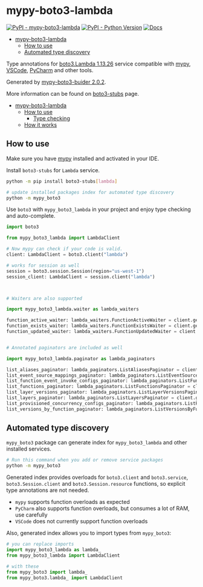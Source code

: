 # mypy-boto3-lambda

[![PyPI - mypy-boto3-lambda](https://img.shields.io/pypi/v/mypy-boto3-lambda.svg?color=blue)](https://pypi.org/project/mypy-boto3-lambda)
[![PyPI - Python Version](https://img.shields.io/pypi/pyversions/mypy-boto3-lambda.svg?color=blue)](https://pypi.org/project/mypy-boto3-lambda)
[![Docs](https://img.shields.io/readthedocs/mypy-boto3-builder.svg?color=blue)](https://mypy-boto3-builder.readthedocs.io/)

- [mypy-boto3-lambda](#mypy-boto3-lambda)
  - [How to use](#how-to-use)
  - [Automated type discovery](#automated-type-discovery)


Type annotations for
[boto3.Lambda 1.13.26](https://boto3.amazonaws.com/v1/documentation/api/1.13.26/reference/services/lambda.html#Lambda) service
compatible with [mypy](https://github.com/python/mypy), [VSCode](https://code.visualstudio.com/),
[PyCharm](https://www.jetbrains.com/pycharm/) and other tools.

Generated by [mypy-boto3-buider 2.0.2](https://github.com/vemel/mypy_boto3_builder).

More information can be found on [boto3-stubs](https://pypi.org/project/boto3-stubs/) page.

- [mypy-boto3-lambda](#mypy-boto3-lambda)
  - [How to use](#how-to-use)
    - [Type checking](#type-checking)
  - [How it works](#how-it-works)

## How to use

Make sure you have [mypy](https://github.com/python/mypy) installed and activated in your IDE.

Install `boto3-stubs` for `Lambda` service.

```bash
python -m pip install boto3-stubs[lambda]

# update installed packages index for automated type discovery
python -m mypy_boto3
```

Use `boto3` with `mypy_boto3_lambda` in your project and enjoy type checking and auto-complete.

```python
import boto3

from mypy_boto3_lambda import LambdaClient

# Now mypy can check if your code is valid.
client: LambdaClient = boto3.client("lambda")

# works for session as well
session = boto3.session.Session(region="us-west-1")
session_client: LambdaClient = session.client("lambda")



# Waiters are also supported

import mypy_boto3_lambda.waiter as lambda_waiters

function_active_waiter: lambda_waiters.FunctionActiveWaiter = client.get_waiter("function_active")
function_exists_waiter: lambda_waiters.FunctionExistsWaiter = client.get_waiter("function_exists")
function_updated_waiter: lambda_waiters.FunctionUpdatedWaiter = client.get_waiter("function_updated")


# Annotated paginators are included as well

import mypy_boto3_lambda.paginator as lambda_paginators

list_aliases_paginator: lambda_paginators.ListAliasesPaginator = client.get_paginator("list_aliases")
list_event_source_mappings_paginator: lambda_paginators.ListEventSourceMappingsPaginator = client.get_paginator("list_event_source_mappings")
list_function_event_invoke_configs_paginator: lambda_paginators.ListFunctionEventInvokeConfigsPaginator = client.get_paginator("list_function_event_invoke_configs")
list_functions_paginator: lambda_paginators.ListFunctionsPaginator = client.get_paginator("list_functions")
list_layer_versions_paginator: lambda_paginators.ListLayerVersionsPaginator = client.get_paginator("list_layer_versions")
list_layers_paginator: lambda_paginators.ListLayersPaginator = client.get_paginator("list_layers")
list_provisioned_concurrency_configs_paginator: lambda_paginators.ListProvisionedConcurrencyConfigsPaginator = client.get_paginator("list_provisioned_concurrency_configs")
list_versions_by_function_paginator: lambda_paginators.ListVersionsByFunctionPaginator = client.get_paginator("list_versions_by_function")
```

## Automated type discovery

`mypy_boto3` package can generate index for `mypy_boto3_lambda` and other installed services.

```bash
# Run this command when you add or remove service packages
python -m mypy_boto3
```

Generated index provides overloads for `boto3.client` and `boto3.service`,
`boto3.Session.client` and `boto3.Session.resource` functions,
so explicit type annotations are not needed.

- `mypy` supports function overloads as expected
- `PyCharm` also supports function overloads, but consumes a lot of RAM, use carefully
- `VSCode` does not currently support function overloads

Also, generated index allows you to import types from `mypy_boto3`:

```python
# you can replace imports
import mypy_boto3_lambda as lambda_
from mypy_boto3_lambda import LambdaClient

# with these
from mypy_boto3 import lambda_
from mypy_boto3.lambda_ import LambdaClient
```